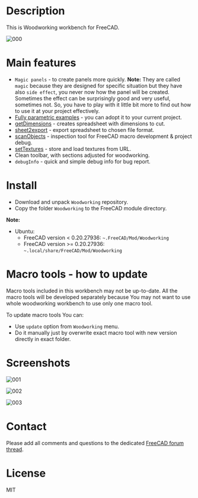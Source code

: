 # Description

This is Woodworking workbench for FreeCAD.

![000](https://raw.githubusercontent.com/dprojects/Woodworking/master/Screenshots/000.png)

# Main features

* `Magic panels` - to create panels more quickly. **Note:** They are called `magic` because they are designed for specific situation but they have also `side effect`, you never now how the panel will be created. Sometimes the effect can be surprisingly good and very useful, sometimes not. So, you have to play with it little bit more to find out how to use it at your project effectively.
* [Fully parametric examples](https://github.com/dprojects/Woodworking/tree/master/Examples) - you can adopt it to your current project.
* [getDimensions](https://github.com/dprojects/getDimensions) - creates spreadsheet with dimensions to cut.
* [sheet2export](https://github.com/dprojects/sheet2export) - export spreadsheet to chosen file format.
* [scanObjects](https://github.com/dprojects/scanObjects) - inspection tool for FreeCAD macro development & project debug.
* [setTextures](https://github.com/dprojects/setTextures) - store and load textures from URL.
* Clean toolbar, with sections adjusted for woodworking.
* `debugInfo` - quick and simple debug info for bug report.

# Install

* Download and unpack `Woodworking` repository.
* Copy the folder `Woodworking` to the FreeCAD module directory.

**Note:** 

* Ubuntu:
	* FreeCAD version < 0.20.27936: `~.FreeCAD/Mod/Woodworking`
	* FreeCAD version >= 0.20.27936: `~.local/share/FreeCAD/Mod/Woodworking`

# Macro tools - how to update

Macro tools included in this workbench may not be up-to-date. All the macro tools will be developed separately because You may not want to use whole woodworking workbench to use only one macro tool.

To update macro tools You can:
* Use `update` option from `Woodworking` menu.
* Do it manually just by overwrite exact macro tool with new version directly in exact folder.

# Screenshots

![001](https://raw.githubusercontent.com/dprojects/Woodworking/master/Screenshots/001.png)

![002](https://raw.githubusercontent.com/dprojects/Woodworking/master/Screenshots/002.png)

![003](https://raw.githubusercontent.com/dprojects/Woodworking/master/Screenshots/003.png)

# Contact

Please add all comments and questions to the dedicated [FreeCAD forum thread](https://forum.freecadweb.org/viewtopic.php?f=3&t=8247).

# License

MIT

